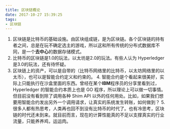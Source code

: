 ```yaml
---
title: 区块链概论
date: 2017-10-27 15:39:25
tags:
- 区块链
---
```


 1. 区块链是比特币的基础设施。由区块组成链，是为区块链。各个区块链的持有者之间，总是在玩不确定选主的游戏，所以这和所有传统的分布式数据库不同，是一个**去中心**的数据存储模式。
  2. 比特币的区块链是1.0的玩法，以太坊是2.0的玩法。有些人认为 Hyperledger 是3.0的玩法，还有待怀疑。
   3. 区块链上的资产，可以是自带的（比特币网络里的比特币，以太坊网络里的以太币），也可以是智能合约定义和约束的。
    4. 智能合约是个看起来很美好，实际上只能执行在沙盒里面的东西。曾经在某个**IBM**程序员的分享里看到过，Hyperledger 的智能合约本质上也是 GO 程序，所以理论上可以做一切事情。但目前没有看到除了调用各种 Shim API 以外的任何用处。比如，如果我们想要用智能合约发出另外一个调用请求，让真实的系统发生转账，如何做到？
     5. 很多人都有热思考，人类再也回不到没有比特币的时代了。也有冷思考，区块链的时代还未到来。就目前而言，现在的计算性能真的不足以支撑真实的行业流量，只能养养鸡，运运肉。
